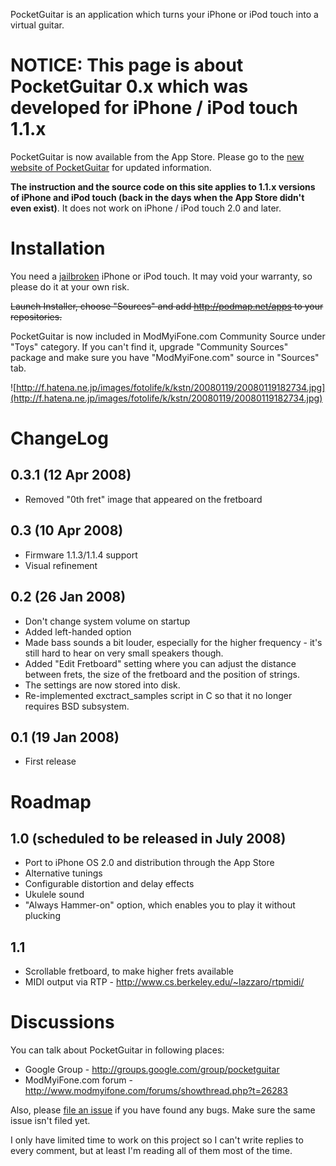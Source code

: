 PocketGuitar is an application which turns your iPhone or iPod touch into a virtual guitar.

# NOTICE: This page is about PocketGuitar 0.x which was developed for iPhone / iPod touch 1.1.x #

PocketGuitar is now available from the App Store. Please go to the [new website of PocketGuitar](http://podmap.net/pocketguitar/) for updated information.

**The instruction and the source code on this site applies to 1.1.x versions of iPhone and iPod touch (back in the days when the App Store didn't even exist)**. It does not work on iPhone / iPod touch 2.0 and later.

# Installation #

You need a [jailbroken](http://www.google.com/search?q=iphone+jailbreak) iPhone or iPod touch. It may void your warranty, so please do it at your own risk.

~~Launch Installer, choose "Sources" and add http://podmap.net/apps to your repositories.~~

PocketGuitar is now included in ModMyiFone.com Community Source under "Toys" category. If you can't find it, upgrade "Community Sources" package and make sure you have "ModMyiFone.com" source in "Sources" tab.

![http://f.hatena.ne.jp/images/fotolife/k/kstn/20080119/20080119182734.jpg](http://f.hatena.ne.jp/images/fotolife/k/kstn/20080119/20080119182734.jpg)

# ChangeLog #

## 0.3.1 (12 Apr 2008) ##

  * Removed "0th fret" image that appeared on the fretboard

## 0.3 (10 Apr 2008) ##

  * Firmware 1.1.3/1.1.4 support
  * Visual refinement

## 0.2 (26 Jan 2008) ##

  * Don't change system volume on startup
  * Added left-handed option
  * Made bass sounds a bit louder, especially for the higher frequency - it's still hard to hear on very small speakers though.
  * Added "Edit Fretboard" setting where you can adjust the distance between frets, the size of the fretboard and the position of strings.
  * The settings are now stored into disk.
  * Re-implemented exctract\_samples script in C so that it no longer requires BSD subsystem.

## 0.1 (19 Jan 2008) ##

  * First release

# Roadmap #

## 1.0 (scheduled to be released in July 2008) ##

  * Port to iPhone OS 2.0 and distribution through the App Store
  * Alternative tunings
  * Configurable distortion and delay effects
  * Ukulele sound
  * "Always Hammer-on" option, which enables you to play it without plucking

## 1.1 ##

  * Scrollable fretboard, to make higher frets available
  * MIDI output via RTP - http://www.cs.berkeley.edu/~lazzaro/rtpmidi/

# Discussions #

You can talk about PocketGuitar in following places:

  * Google Group - http://groups.google.com/group/pocketguitar
  * ModMyiFone.com forum - http://www.modmyifone.com/forums/showthread.php?t=26283

Also, please [file an issue](http://code.google.com/p/pocketguitar/issues/list) if you have found any bugs. Make sure the same issue isn't filed yet.

I only have limited time to work on this project so I can't write replies to every comment, but at least I'm reading all of them most of the time.